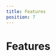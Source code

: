 ```yaml
---
title: Features
position: 7
---
```


# Features

<DocCardList items={useCurrentSidebarCategory().items}/>

